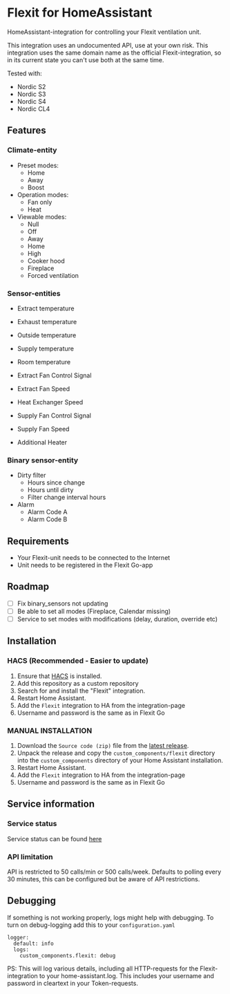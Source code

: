 # Flexit for HomeAssistant

HomeAssistant-integration for controlling your Flexit ventilation unit. 

This integration uses an undocumented API, use at your own risk. This integration uses the same domain name as the official Flexit-integration, so in its current state you can't use both at the same time.

Tested with: 
- Nordic S2
- Nordic S3 
- Nordic S4
- Nordic CL4

## Features
### Climate-entity
- Preset modes:     
  - Home
  - Away
  - Boost
- Operation modes:  
  - Fan only
  - Heat
- Viewable modes:
  - Null
  - Off
  - Away
  - Home
  - High
  - Cooker hood
  - Fireplace
  - Forced ventilation

### Sensor-entities
- Extract temperature
- Exhaust temperature
- Outside temperature
- Supply temperature
- Room temperature

- Extract Fan Control Signal
- Extract Fan Speed
- Heat Exchanger Speed
- Supply Fan Control Signal
- Supply Fan Speed
- Additional Heater

### Binary sensor-entity
- Dirty filter
   - Hours since change
   - Hours until dirty 
   - Filter change interval hours
- Alarm 
    - Alarm Code A
    - Alarm Code B

## Requirements
- Your Flexit-unit needs to be connected to the Internet
- Unit needs to be registered in the Flexit Go-app

## Roadmap
- [ ] Fix binary_sensors not updating
- [ ] Be able to set all modes (Fireplace, Calendar missing)
- [ ] Service to set modes with modifications (delay, duration, override etc)

## Installation

### HACS (Recommended - Easier to update)

1. Ensure that [HACS](https://hacs.xyz/) is installed.
2. Add this repository as a custom repository
3. Search for and install the "Flexit" integration.
4. Restart Home Assistant.
5. Add the `Flexit` integration to HA from the integration-page
6. Username and password is the same as in Flexit Go

### MANUAL INSTALLATION

1. Download the `Source code (zip)` file from the
   [latest release](https://github.com/sindrebroch/ha-flexit/releases/latest).
2. Unpack the release and copy the `custom_components/flexit` directory
   into the `custom_components` directory of your Home Assistant
   installation.
3. Restart Home Assistant.
4. Add the `Flexit` integration to HA from the integration-page
5. Username and password is the same as in Flexit Go

## Service information

### Service status
Service status can be found [here](https://status.climatixic.com/)

### API limitation
API is restricted to 50 calls/min or 500 calls/week. Defaults to polling every 30 minutes, this can be configured but be aware of API restrictions. 

## Debugging
If something is not working properly, logs might help with debugging. To turn on debug-logging add this to your `configuration.yaml`
```
logger:
  default: info
  logs:
    custom_components.flexit: debug
```
PS: This will log various details, including all HTTP-requests for the Flexit-integration to your home-assistant.log. This includes your username and password in cleartext in your Token-requests.
